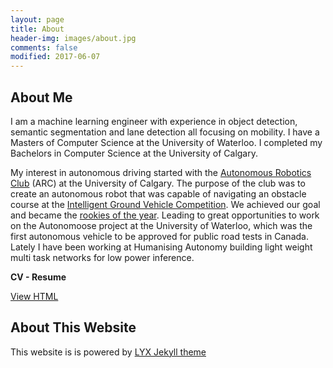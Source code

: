 ```yaml
---
layout: page
title: About
header-img: images/about.jpg
comments: false
modified: 2017-06-07
---
```


## About Me

I am a machine learning engineer with experience in object detection, semantic segmentation and lane detection all focusing on mobility. I have a Masters of Computer Science at the University of Waterloo. I completed my Bachelors in Computer Science at the University of Calgary.

My interest in autonomous driving started with the [Autonomous Robotics Club](https://www.facebook.com/uofcrobotics/) (ARC) at the University of Calgary. The purpose of the club was to create an autonomous robot that was capable of navigating an obstacle course at the [Intelligent Ground Vehicle Competition](http://www.igvc.org/). We achieved our goal and became the [rookies of the year](http://www.igvc.org/results/r2016.pdf). Leading to great opportunities to work on the Autonomoose project at the University of Waterloo, which was the first autonomous vehicle to be approved for public road tests in Canada. Lately I have been working at Humanising Autonomy building light weight multi task networks for low power inference.

**CV - Resume**

<div markdown="0">
    <a href="{{ site.url }}/CV/" class="btn btn-info">View HTML</a>
    <!-- <a href="{{ site.url }}/downloads/CV.pdf" class="btn btn-success">Download PDF</a> -->
</div>

## About This Website

This website is is powered by [LYX Jekyll theme](http://liuyxpp.github.io/)